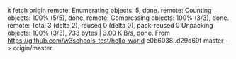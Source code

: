 it fetch origin
remote: Enumerating objects: 5, done.
remote: Counting objects: 100% (5/5), done.
remote: Compressing objects: 100% (3/3), done.
remote: Total 3 (delta 2), reused 0 (delta 0), pack-reused 0
Unpacking objects: 100% (3/3), 733 bytes | 3.00 KiB/s, done.
From https://github.com/w3schools-test/hello-world
   e0b6038..d29d69f  master     -> origin/master
